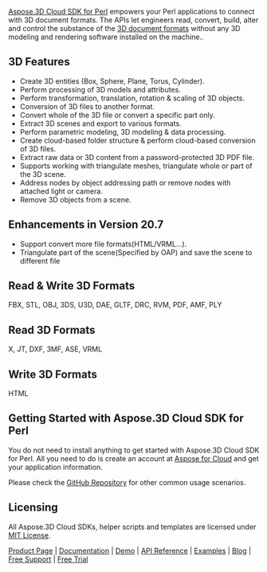[Aspose.3D Cloud SDK for Perl](https://products.aspose.cloud/3d/perl) empowers your Perl applications to connect with 3D document formats. The APIs let engineers read, convert, build, alter and control the substance of the [3D document formats](https://docs.aspose.cloud/display/3dcloud/Supported+Document+Formats) without any 3D modeling and rendering software installed on the machine..

## 3D Features

- Create 3D entities (Box, Sphere, Plane, Torus, Cylinder).
- Perform processing of 3D models and attributes.
- Perform transformation, translation, rotation & scaling of 3D objects.
- Conversion of 3D files to another format.
- Convert whole of the 3D file or convert a specific part only.
- Extract 3D scenes and export to various formats.
- Perform parametric modeling, 3D modeling & data processing.
- Create cloud-based folder structure & perform cloud-based conversion of 3D files.
- Extract raw data or 3D content from a password-protected 3D PDF file.
- Supports working with triangulate meshes, triangulate whole or part of the 3D scene.
- Address nodes by object addressing path or remove nodes with attached light or camera.
- Remove 3D objects from a scene.

## Enhancements in Version 20.7

- Support convert more file formats(HTML/VRML...).
- Triangulate part of the scene(Specified by OAP) and save the scene to different file 

## Read & Write 3D Formats

FBX, STL, OBJ, 3DS, U3D, DAE, GLTF, DRC, RVM, PDF, AMF, PLY

## Read 3D Formats

X, JT, DXF, 3MF, ASE, VRML 

## Write 3D Formats

HTML

## Getting Started with Aspose.3D Cloud SDK for Perl

You do not need to install anything to get started with Aspose.3D Cloud SDK for Perl. All you need to do is create an account at [Aspose for Cloud](https://dashboard.aspose.cloud/#/apps) and get your application information.

Please check the [GitHub Repository](https://github.com/aspose-3d-cloud/aspose-3d-cloud-perl) for other common usage scenarios.

## Licensing

All Aspose.3D Cloud SDKs, helper scripts and templates are licensed under [MIT License](https://github.com/aspose-3d-cloud/aspose-3d-cloud-perl/blob/master/LICENSE).

[Product Page](https://products.aspose.cloud/3d/perl) | [Documentation](https://docs.aspose.cloud/display/3dcloud/Home) | [Demo](https://products.aspose.cloud/3d/family) | [API Reference](https://apireference.aspose.cloud/3d/) | [Examples](https://github.com/aspose-3d-cloud/aspose-3d-cloud-perl) | [Blog](https://blog.aspose.cloud/category/3d/) | [Free Support](https://forum.aspose.cloud/c/3d) | [Free Trial](https://dashboard.aspose.cloud/#/apps)